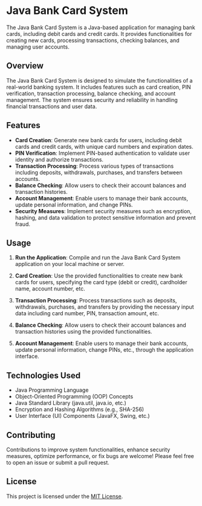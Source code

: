 # Java Bank Card System

The Java Bank Card System is a Java-based application for managing bank cards, including debit cards and credit cards. It provides functionalities for creating new cards, processing transactions, checking balances, and managing user accounts.

## Overview

The Java Bank Card System is designed to simulate the functionalities of a real-world banking system. It includes features such as card creation, PIN verification, transaction processing, balance checking, and account management. The system ensures security and reliability in handling financial transactions and user data.

## Features

- **Card Creation**: Generate new bank cards for users, including debit cards and credit cards, with unique card numbers and expiration dates.
- **PIN Verification**: Implement PIN-based authentication to validate user identity and authorize transactions.
- **Transaction Processing**: Process various types of transactions including deposits, withdrawals, purchases, and transfers between accounts.
- **Balance Checking**: Allow users to check their account balances and transaction histories.
- **Account Management**: Enable users to manage their bank accounts, update personal information, and change PINs.
- **Security Measures**: Implement security measures such as encryption, hashing, and data validation to protect sensitive information and prevent fraud.

## Usage

1. **Run the Application**: Compile and run the Java Bank Card System application on your local machine or server.

2. **Card Creation**: Use the provided functionalities to create new bank cards for users, specifying the card type (debit or credit), cardholder name, account number, etc.

3. **Transaction Processing**: Process transactions such as deposits, withdrawals, purchases, and transfers by providing the necessary input data including card number, PIN, transaction amount, etc.

4. **Balance Checking**: Allow users to check their account balances and transaction histories using the provided functionalities.

5. **Account Management**: Enable users to manage their bank accounts, update personal information, change PINs, etc., through the application interface.

## Technologies Used

- Java Programming Language
- Object-Oriented Programming (OOP) Concepts
- Java Standard Library (java.util, java.io, etc.)
- Encryption and Hashing Algorithms (e.g., SHA-256)
- User Interface (UI) Components (JavaFX, Swing, etc.)

## Contributing

Contributions to improve system functionalities, enhance security measures, optimize performance, or fix bugs are welcome! Please feel free to open an issue or submit a pull request.

## License

This project is licensed under the [MIT License](https://github.com/Apiljungthapa/Java-card/blob/main/LICENSE).
